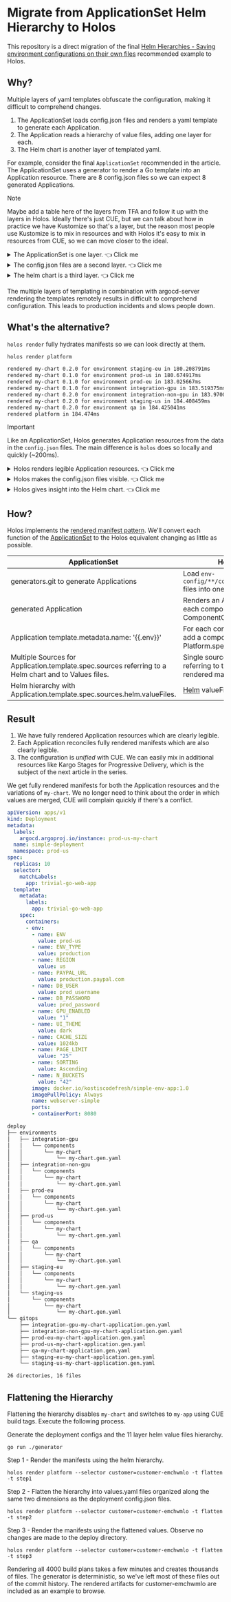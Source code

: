 # Migrate from ApplicationSet Helm Hierarchy to Holos

This repository is a direct migration of the final [Helm Hierarchies - Saving
environment configurations on their own
files](https://medium.com/containers-101/using-helm-hierarchies-in-multi-source-argo-cd-applications-for-promoting-to-different-gitops-133c3bc93678)
recommended example to Holos.

## Why?

Multiple layers of yaml templates obfuscate the configuration, making it
difficult to comprehend changes.

1. The ApplicationSet loads config.json files and renders a yaml template to generate each Application.
2. The Application reads a hierarchy of value files, adding one layer for each.
3. The Helm chart is another layer of templated yaml.

For example, consider the final `ApplicationSet` recommended in the article.
The ApplicationSet uses a generator to render a Go template into an Application
resource.  There are 8 config.json files so we can expect 8 generated
Applications.

> [!NOTE]
> Maybe add a table here of the layers from TFA and follow it up with the layers in Holos.  Ideally there's just CUE, but we can talk about how in practice we have Kustomize so that's a layer, but the reason most people use Kustomize is to mix in resources and with Holos it's easy to mix in resources from CUE, so we can move closer to the ideal.

<details><summary>The ApplicationSet is one layer. 👈 Click me</summary>

```yaml
apiVersion: argoproj.io/v1alpha1
kind: ApplicationSet
metadata:
  name: all-my-envs-from-repo-with-version
  namespace: argocd
spec:
  goTemplate: true
  goTemplateOptions: ["missingkey=error"]
  generators:
  - git:
      repoURL: https://github.com/kostis-codefresh/multi-sources-example.git
      revision: HEAD
      files:
      - path: "appsets/4-final/env-config/**/config.json"
  template:
    metadata:
      name: '{{.env}}'
    spec:
      # The project the application belongs to.
      project: default
      sources:
        - repoURL: https://kostis-codefresh.github.io/multi-sources-example
          chart: my-chart
          targetRevision: '{{.chart}}'
          helm:
            valueFiles:
            - $values/my-values/common-values.yaml
            - $values/my-values/app-version/{{.version}}-values.yaml
            - $values/my-values/env-type/{{.type}}-values.yaml
            - $values/my-values/regions/{{.region}}-values.yaml
            - $values/my-values/envs/{{.env}}-values.yaml
        - repoURL: 'https://github.com/kostis-codefresh/multi-sources-example.git'
          targetRevision: HEAD
          ref: values
      # Destination cluster and namespace to deploy the application
      destination:
        server: https://kubernetes.default.svc
        namespace: '{{.env}}'
      # Sync policy
      syncPolicy:
        syncOptions:
          - CreateNamespace=true
        automated:
          prune: true
          selfHeal: true
```

</details>

<details><summary>The config.json files are a second layer. 👈 Click me</summary>

```txt
❯ tree appsets/4-final/env-config/
appsets/4-final/env-config/
├── integration
│   ├── gpu
│   │   └── config.json
│   └── non-gpu
│       └── config.json
├── prod
│   ├── eu
│   │   └── config.json
│   └── us
│       └── config.json
├── qa
│   └── config.json
└── staging
    ├── asia
    │   └── config.json
    ├── eu
    │   └── config.json
    └── us
        └── config.json

12 directories, 8 files
```

</details>

<details><summary>The helm chart is a third layer. 👈 Click me</summary>

The manifest is mostly templated and we don't know what any of the values are.
They're hidden behind the ApplicationSet and the order in which Helm merges the
values files.

```yaml
# my-chart/templates/deployment.yaml
---
apiVersion: apps/v1
kind: Deployment
metadata:
  name: simple-deployment
spec:
  replicas: {{ .Values.replicaCount }}
  selector:
    matchLabels:
      app: trivial-go-web-app
  template:
    metadata:
      labels:
        app: trivial-go-web-app
    spec:
      containers:
      - name: webserver-simple
        imagePullPolicy: Always
        image: docker.io/kostiscodefresh/simple-env-app:{{ .Values.imageVersion }}
        ports:
        - containerPort: 8080
        env:
        - name: ENV
          value: {{ quote .Values.environment }}
        - name: ENV_TYPE
          value: {{ quote .Values.environmentType }}
        - name: REGION
          value: {{ quote .Values.region }}
        - name: PAYPAL_URL
          value: {{ quote .Values.paypalUrl }}
        - name: DB_USER
          value: {{ quote .Values.dbUser }}
        - name: DB_PASSWORD
          value: {{ quote .Values.dbPassword }}
        - name: GPU_ENABLED
          value: {{ quote .Values.gpuEnabled }}
        - name: UI_THEME
          value: {{ quote .Values.userInterfaceTheme }}
        - name: CACHE_SIZE
          value: {{ quote .Values.cacheSize }}
        - name: PAGE_LIMIT
          value: {{ quote .Values.pageLimit }}
        - name: SORTING
          value: {{ quote .Values.sorting }}
        - name: N_BUCKETS
          value: {{ quote .Values.nBuckets }}
```

</details>

The multiple layers of templating in combination with argocd-server rendering
the templates remotely results in difficult to comprehend configuration.  This
leads to production incidents and slows people down.

## What's the alternative?

`holos render` fully hydrates manifests so we can look directly at them.

```bash
holos render platform
```

```txt
rendered my-chart 0.2.0 for environment staging-eu in 180.208791ms
rendered my-chart 0.1.0 for environment prod-us in 180.674917ms
rendered my-chart 0.1.0 for environment prod-eu in 183.025667ms
rendered my-chart 0.1.0 for environment integration-gpu in 183.519375ms
rendered my-chart 0.2.0 for environment integration-non-gpu in 183.970084ms
rendered my-chart 0.2.0 for environment staging-us in 184.408459ms
rendered my-chart 0.2.0 for environment qa in 184.425041ms
rendered platform in 184.474ms
```

> [!IMPORTANT]
> Like an ApplicationSet, Holos generates Application resources from the data in
> the `config.json` files.  The main difference is `holos` does so locally and
> quickly (~200ms).

<details><summary>Holos renders legible Application resources. 👈 Click me</summary>

The fully rendered Application resources fully replace the more difficult to
read ApplicationSet.

```txt
❯ tree deploy/gitops
deploy/gitops
├── integration-gpu-my-chart-application.gen.yaml
├── integration-non-gpu-my-chart-application.gen.yaml
├── prod-eu-my-chart-application.gen.yaml
├── prod-us-my-chart-application.gen.yaml
├── qa-my-chart-application.gen.yaml
├── staging-eu-my-chart-application.gen.yaml
└── staging-us-my-chart-application.gen.yaml
```

```yaml
# deploy/gitops/prod-us-my-chart-application.gen.yaml
apiVersion: argoproj.io/v1alpha1
kind: Application
metadata:
    labels:
        env: prod-us
    name: prod-us-my-chart
    namespace: argocd
spec:
    destination:
        server: https://kubernetes.default.svc
    project: default
    source:
        path: deploy/environments/prod-us/components/my-chart
        repoURL: https://github.com/holos-run/multi-sources-example.git
        targetRevision: main
```

</details>

<details><summary>Holos makes the config.json files visible. 👈 Click me</summary>

Holos makes it easy to inspect the `env-config/**/config.json` files we migrated without modification.

```bash
CUE_EXPERIMENT=embed holos cue export ./config/environments --out=yaml
```

Holos surfaces a hidden problem in the config data we migrated.  Note how
`staging/asia/config.json` duplicates `qa/config.json`, creating problems.

```yaml
config:
  qa/config.json:
    env: qa
    region: us
    type: non-prod
    version: qa
    chart: 0.2.0
  staging/asia/config.json:
    env: qa
    region: us
    type: non-prod
    version: qa
    chart: 0.2.0
  staging/eu/config.json:
    env: staging-eu
    region: eu
    type: non-prod
    version: staging
    chart: 0.2.0
  prod/eu/config.json:
    env: prod-eu
    region: eu
    type: prod
    version: prod
    chart: 0.1.0
  integration/gpu/config.json:
    env: integration-gpu
    region: us
    type: non-prod
    version: prod
    chart: 0.1.0
  staging/us/config.json:
    env: staging-us
    region: us
    type: non-prod
    version: staging
    chart: 0.2.0
  prod/us/config.json:
    env: prod-us
    region: us
    type: prod
    version: prod
    chart: 0.1.0
  integration/non-gpu/config.json:
    env: integration-non-gpu
    region: us
    type: non-prod
    version: qa
    chart: 0.2.0
```

</details>

<details><summary>Holos gives insight into the Helm chart. 👈 Click me</summary>

What you see is what you get.  The Application configures ArgoCD to reconcile
this manifest as-is in git with the cluster.  Hydration aids comprehension and
aligns more closely with GitOps principles than ApplicationSets and Helm
Hierarchies.

```yaml
# deploy/environments/prod-us/components/my-chart/my-chart.gen.yaml
apiVersion: v1
kind: Service
metadata:
  labels:
    argocd.argoproj.io/instance: prod-us-my-chart
  name: simple-service
  namespace: prod-us
spec:
  ports:
  - port: 80
    protocol: TCP
    targetPort: 8080
  selector:
    app: trivial-go-web-app
  type: ClusterIP
---
apiVersion: apps/v1
kind: Deployment
metadata:
  labels:
    argocd.argoproj.io/instance: prod-us-my-chart
  name: simple-deployment
  namespace: prod-us
spec:
  replicas: 10
  selector:
    matchLabels:
      app: trivial-go-web-app
  template:
    metadata:
      labels:
        app: trivial-go-web-app
    spec:
      containers:
      - env:
        - name: ENV
          value: prod-us
        - name: ENV_TYPE
          value: production
        - name: REGION
          value: us
        - name: PAYPAL_URL
          value: production.paypal.com
        - name: DB_USER
          value: prod_username
        - name: DB_PASSWORD
          value: prod_password
        - name: GPU_ENABLED
          value: "1"
        - name: UI_THEME
          value: dark
        - name: CACHE_SIZE
          value: 1024kb
        - name: PAGE_LIMIT
          value: "25"
        - name: SORTING
          value: Ascending
        - name: N_BUCKETS
          value: "42"
        image: docker.io/kostiscodefresh/simple-env-app:1.0
        imagePullPolicy: Always
        name: webserver-simple
        ports:
        - containerPort: 8080
```

</details>

## How?

Holos implements the [rendered manifest pattern].  We'll convert each function
of the [ApplicationSet] to the Holos equivalent changing as little as possible.

| ApplicationSet                                                                                        | Holos                                                                         |
| ----------------------------------------------------------------------------------------------------- | ----------------------------------------------------------------------------- |
| generators.git to generate Applications                                                               | Load `env-config/**/config.json` files into one cue struct.                   |
| generated Application                                                                                 | Renders an Application for each component using ComponentConfig.              |
| Application template.metadata.name: '{{.env}}'                                                        | For each config.json file, add a component to Platform.spec.components.       |
| Multiple Sources for Application.template.spec.sources referring to a Helm chart and to Values files. | Single source Application referring to the fully rendered manifests.          |
| Helm hierarchy with Application.template.spec.sources.helm.valueFiles.                                | [Helm](https://holos.run/docs/v1alpha5/api/author/#Helm) valueFiles hierarchy |


## Result

 1. We have fully rendered Application resources which are clearly legible.
 2. Each Application reconciles fully rendered manifests which are also clearly legible.
 3. The configuration is _unified_ with CUE.  We can easily mix in additional
    resources like Kargo Stages for Progressive Delivery, which is the subject
    of the next article in the series.

We get fully rendered manifests for both the Application resources and the
variations of `my-chart`.  We no longer need to think about the order in which values are merged, CUE will complain quickly if there's a conflict.

```yaml
apiVersion: apps/v1
kind: Deployment
metadata:
  labels:
    argocd.argoproj.io/instance: prod-us-my-chart
  name: simple-deployment
  namespace: prod-us
spec:
  replicas: 10
  selector:
    matchLabels:
      app: trivial-go-web-app
  template:
    metadata:
      labels:
        app: trivial-go-web-app
    spec:
      containers:
      - env:
        - name: ENV
          value: prod-us
        - name: ENV_TYPE
          value: production
        - name: REGION
          value: us
        - name: PAYPAL_URL
          value: production.paypal.com
        - name: DB_USER
          value: prod_username
        - name: DB_PASSWORD
          value: prod_password
        - name: GPU_ENABLED
          value: "1"
        - name: UI_THEME
          value: dark
        - name: CACHE_SIZE
          value: 1024kb
        - name: PAGE_LIMIT
          value: "25"
        - name: SORTING
          value: Ascending
        - name: N_BUCKETS
          value: "42"
        image: docker.io/kostiscodefresh/simple-env-app:1.0
        imagePullPolicy: Always
        name: webserver-simple
        ports:
        - containerPort: 8080
```

```txt
deploy
├── environments
│   ├── integration-gpu
│   │   └── components
│   │       └── my-chart
│   │           └── my-chart.gen.yaml
│   ├── integration-non-gpu
│   │   └── components
│   │       └── my-chart
│   │           └── my-chart.gen.yaml
│   ├── prod-eu
│   │   └── components
│   │       └── my-chart
│   │           └── my-chart.gen.yaml
│   ├── prod-us
│   │   └── components
│   │       └── my-chart
│   │           └── my-chart.gen.yaml
│   ├── qa
│   │   └── components
│   │       └── my-chart
│   │           └── my-chart.gen.yaml
│   ├── staging-eu
│   │   └── components
│   │       └── my-chart
│   │           └── my-chart.gen.yaml
│   └── staging-us
│       └── components
│           └── my-chart
│               └── my-chart.gen.yaml
└── gitops
    ├── integration-gpu-my-chart-application.gen.yaml
    ├── integration-non-gpu-my-chart-application.gen.yaml
    ├── prod-eu-my-chart-application.gen.yaml
    ├── prod-us-my-chart-application.gen.yaml
    ├── qa-my-chart-application.gen.yaml
    ├── staging-eu-my-chart-application.gen.yaml
    └── staging-us-my-chart-application.gen.yaml

26 directories, 16 files
```

## Flattening the Hierarchy

Flattening the hierarchy disables `my-chart` and switches to `my-app` using CUE
build tags.  Execute the following process.

Generate the deployment configs and the 11 layer helm value files hierarchy.

    go run ./generator

Step 1 - Render the manifests using the helm hierarchy.

    holos render platform --selector customer=customer-emchwmlo -t flatten -t step1

Step 2 - Flatten the hierarchy into values.yaml files organized along the same
two dimensions as the deployment config.json files.

    holos render platform --selector customer=customer-emchwmlo -t flatten -t step2

Step 3 - Render the manifests using the flattened values.  Observe no changes
are made to the deploy directory.

    holos render platform --selector customer=customer-emchwmlo -t flatten -t step3

Rendering all 4000 build plans takes a few minutes and creates thousands of
files.  The generator is deterministic, so we've left most of these files out of
the commit history. The rendered artifacts for customer-emchwmlo are included as
an example to browse.

[rendered manifest pattern]: https://holos.run/blog/the-rendered-manifests-pattern
[v0.1.0]: https://github.com/holos-run/multi-sources-example/blob/v0.1.0/
[v0.2.0]: https://github.com/holos-run/multi-sources-example/blob/v0.2.0/
[all-my-envs-appset-with-version.yaml]: https://github.com/holos-run/multi-sources-example/blob/v0.1.0/appsets/4-final/all-my-envs-appset-with-version.yaml
[ApplicationSet]: https://github.com/holos-run/multi-sources-example/blob/v0.1.0/appsets/4-final/all-my-envs-appset-with-version.yaml
[Platform]: https://holos.run/docs/v1alpha5/api/core/#Platform
[ArgoCD Application]: https://holos.run/docs/v1alpha5/topics/gitops/argocd-application/
[holos-action]: https://github.com/holos-run/holos-action
